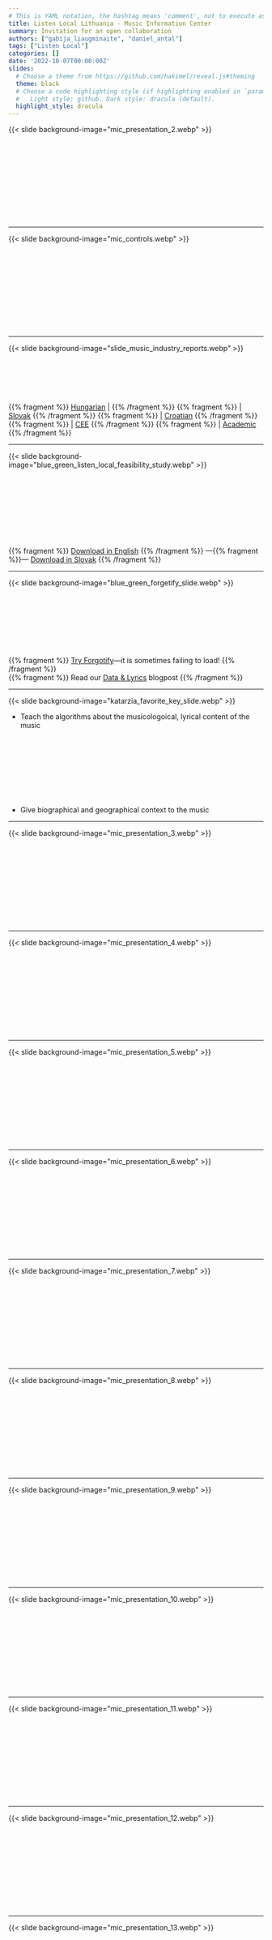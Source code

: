 ```yaml
---
# This is YAML notation, the hashtag means 'comment', not to execute as command.
title: Listen Local Lithuania - Music Information Center
summary: Invitation for an open collaboration
authors: ["gabija_liaugminaite", "daniel_antal"]
tags: ["Listen Local"]
categories: []
date: '2022-10-07T00:00:00Z'
slides:
  # Choose a theme from https://github.com/hakimel/reveal.js#theming
  theme: black
  # Choose a code highlighting style (if highlighting enabled in `params.toml`)
  #   Light style: github. Dark style: dracula (default).
  highlight_style: dracula
---
```


{{< slide background-image="mic_presentation_2.webp" >}}
<br/><br/><br/><br/><br/><br/><br/></br></br></br></br>

---

{{< slide background-image="mic_controls.webp" >}}
<br/><br/><br/><br/><br/><br/><br/></br></br></br></br>

---

{{< slide background-image="slide_music_industry_reports.webp" >}}
&nbsp;<br/>&nbsp;<br/></br></br>&nbsp;<br/>&nbsp;</br>

{{% fragment %}} [Hungarian](https://music.dataobservatory.eu/publication/hungary_music_industry_2014/) | {{% /fragment %}} {{% fragment %}} | [Slovak](https://music.dataobservatory.eu/publication/slovak_music_industry_2019/) {{% /fragment %}} {{% fragment %}} | [Croatian](https://music.dataobservatory.eu/publication/slovak_music_industry_2019/) {{% /fragment %}} {{% fragment %}} | [CEE](https://music.dataobservatory.eu/publication/ceereport_2020/) {{% /fragment %}} {{% fragment %}} | [Academic](https://music.dataobservatory.eu/publication/made_in_hungary/) {{% /fragment %}}


---

{{< slide background-image="blue_green_listen_local_feasibility_study.webp" >}}
&nbsp;<br/>&nbsp;<br/></br></br>&nbsp;<br/>&nbsp;</br>&nbsp;</br>&nbsp;</br>
&nbsp;</br>&nbsp;</br>
{{% fragment %}} [Download in English](https://music.dataobservatory.eu/publication/listen_local_2020/) {{% /fragment %}}  —{{% fragment %}}— [Download in Slovak](https://music.dataobservatory.eu/publication/listen_local_2020/) {{% /fragment %}}

---

{{< slide background-image="blue_green_forgetify_slide.webp" >}}
&nbsp;<br/>&nbsp;<br/></br></br>&nbsp;<br/>&nbsp;</br>&nbsp;</br>&nbsp;</br>
&nbsp;</br>
{{% fragment %}} [Try Forgotify](https://music.dataobservatory.eu/publication/listen_local_2020/)—it is sometimes failing to load! {{% /fragment %}} </br> {{% fragment %}} 
Read our [Data & Lyrics](https://dataandlyrics.com/post/2020-10-24-forgetify_pop_october/) blogpost {{% /fragment %}}

---

{{< slide background-image="katarzia_favorite_key_slide.webp" >}}
- Teach the algorithms about the musicologoical, lyrical content of the music<br/></br></br>&nbsp;<br/>&nbsp;</br>&nbsp;</br>&nbsp;</br>
&nbsp;</br>&nbsp;</br>

- Give biographical and geographical context to the music

---

{{< slide background-image="mic_presentation_3.webp" >}}
<br/><br/><br/><br/><br/><br/><br/></br></br></br></br>

---

{{< slide background-image="mic_presentation_4.webp" >}}
<br/><br/><br/><br/><br/><br/><br/></br></br></br></br>

---

{{< slide background-image="mic_presentation_5.webp" >}}
<br/><br/><br/><br/><br/><br/><br/></br></br></br></br>

---

{{< slide background-image="mic_presentation_6.webp" >}}
<br/><br/><br/><br/><br/><br/><br/></br></br></br></br>

---

{{< slide background-image="mic_presentation_7.webp" >}}
<br/><br/><br/><br/><br/><br/><br/></br></br></br></br>

---

{{< slide background-image="mic_presentation_8.webp" >}}
<br/><br/><br/><br/><br/><br/><br/></br></br></br></br>

---

{{< slide background-image="mic_presentation_9.webp" >}}
<br/><br/><br/><br/><br/><br/><br/></br></br></br></br>

---

{{< slide background-image="mic_presentation_10.webp" >}}
<br/><br/><br/><br/><br/><br/><br/></br></br></br></br>

---

{{< slide background-image="mic_presentation_11.webp" >}}
<br/><br/><br/><br/><br/><br/><br/></br></br></br></br>

---

{{< slide background-image="mic_presentation_12.webp" >}}
<br/><br/><br/><br/><br/><br/><br/></br></br></br></br>

---

{{< slide background-image="mic_presentation_13.webp" >}}
<br/><br/><br/><br/><br/><br/><br/></br></br></br></br>

---

{{< slide background-image="mic_presentation_14.webp" >}}
<br/><br/><br/><br/><br/><br/><br/></br></br></br></br>

---

{{< slide background-image="mic_presentation_15.webp" >}}
<br/><br/><br/><br/><br/><br/><br/></br></br></br></br>

---

# Questions?

Get in Touch: [Gabija Liaugminaitė](https://www.linkedin.com/in/gabija-liaugminait%C4%97-5a906a152) | [Daniel Antal](https://www.linkedin.com/in/antaldaniel) 

